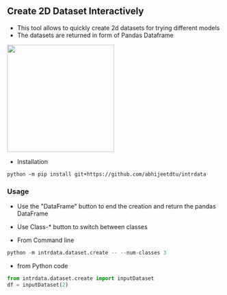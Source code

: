 ## Create 2D Dataset Interactively

* This tool allows to quickly create 2d datasets for trying different models
* The datasets are returned in form of Pandas Dataframe

<img src="https://user-images.githubusercontent.com/6872080/77237182-4e3e5700-6b9c-11ea-97f1-70da935535c7.png"  height="250x"/>

* Installation

```
python -m pip install git+https://github.com/abhijeetdtu/intrdata
```

### Usage

* Use the "DataFrame" button to end the creation and return the pandas DataFrame
* Use Class-* button to switch between classes

* From Command line
```python
python -m intrdata.dataset.create -- --num-classes 3
```

* from Python code
```python
from intrdata.dataset.create import inputDataset
df = inputDataset(2)
```
